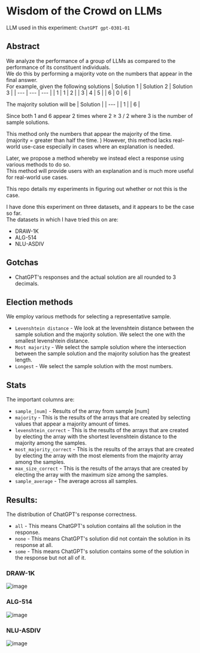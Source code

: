 # **Wisdom of the Crowd on LLMs**
LLM used in this experiment: `ChatGPT gpt-0301-01`  

## **Abstract**
We analyze the performance of a group of LLMs as compared to the performance of its constituent individuals.  
We do this by performing a majority vote on the numbers that appear in the final answer.  
For example, given the following solutions
| Solution 1 | Solution 2 | Solution 3 |
| --- | --- | --- |
| 1 | 1 | 2 |
| 3 | 4 | 5 |
| 6 | 0 | 6 |

The majority solution will be 
| Solution |
| --- |
| 1 | 
| 6 |

Since both 1 and 6 appear 2 times where 2 ≥ 3 / 2 where 3 is the number of sample solutions.   

This method only the numbers that appear the majority of the time. (majority = greater than half the time. ) 
However, this method lacks real-world use-case especially in cases where an explanation is needed.  

Later, we propose a method whereby we instead elect a response using various methods to do so.  
This method will provide users with an explanation and is much more useful for real-world use cases.  

This repo details my experiments in figuring out whether or not this is the case.  

I have done this experiment on three datasets, and it appears to be the case so far.  
The datasets in which I have tried this on are:
- DRAW-1K
- ALG-514  
- NLU-ASDIV

## **Gotchas**
- ChatGPT's responses and the actual solution are all rounded to 3 decimals.  

## **Election methods**
We employ various methods for selecting a representative sample.  
- `Levenshtein distance` - We look at the levenshtein distance between the sample solution and the majority solution. We select the one with the smallest levenshtein distance.   
- `Most majority` - We select the sample solution where the intersection between the sample solution and the majority solution has the greatest length.  
- `Longest` - We select the sample solution with the most numbers.  


## **Stats**
The important columns are:  
- `sample_[num]` - Results of the array from sample [num]
- `majority` - This is the results of the arrays that are created by selecting values that appear a majority amount of times.  
- `levenshtein_correct` - This is the results of the arrays that are created by electing the array with the shortest levenshtein distance to the majority among the samples.  
- `most_majority_correct` - This is the results of the arrays that are created by electing the array with the most elements from the majority array among the samples.
- `max_size_correct` - This is the results of the arrays that are created by electing the array with the maximum size among the samples.
- `sample_average` - The average across all samples.
## **Results**:
The distribution of ChatGPT's response correctness.  
- `all` - This means ChatGPT's solution contains all the solution in the response.  
- `none` - This means ChatGPT's solution did not contain the solution in its response at all.  
- `some` - This means ChatGPT's solution contains some of the solution in the response but not all of it.  
### **DRAW-1K**
![image](https://github.com/hwelsters/wisdom-of-crowd-llm/assets/84760072/a33e8052-7931-4acc-b04a-1a236e0802bb)
  
### **ALG-514**
![image](https://github.com/hwelsters/wisdom-of-crowd-llm/assets/84760072/219cc55c-7a24-425f-9f55-c7ff5239dab1)
  
### **NLU-ASDIV**
![image](https://github.com/hwelsters/wisdom-of-crowd-llm/assets/84760072/3d5b2ef0-7c94-40cf-890c-f52941b7f506)
